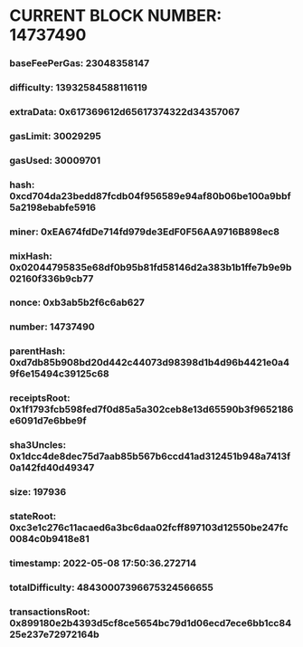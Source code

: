 # CURRENT BLOCK NUMBER: 14737490

### baseFeePerGas: 23048358147
### difficulty: 13932584588116119
### extraData: 0x617369612d65617374322d34357067
### gasLimit: 30029295
### gasUsed: 30009701
### hash: 0xcd704da23bedd87fcdb04f956589e94af80b06be100a9bbf5a2198ebabfe5916
### miner: 0xEA674fdDe714fd979de3EdF0F56AA9716B898ec8
### mixHash: 0x02044795835e68df0b95b81fd58146d2a383b1b1ffe7b9e9b02160f336b9cb77
### nonce: 0xb3ab5b2f6c6ab627
### number: 14737490
### parentHash: 0xd7db85b908bd20d442c44073d98398d1b4d96b4421e0a49f6e15494c39125c68
### receiptsRoot: 0x1f1793fcb598fed7f0d85a5a302ceb8e13d65590b3f9652186e6091d7e6bbe9f
### sha3Uncles: 0x1dcc4de8dec75d7aab85b567b6ccd41ad312451b948a7413f0a142fd40d49347
### size: 197936
### stateRoot: 0xc3e1c276c11acaed6a3bc6daa02fcff897103d12550be247fc0084c0b9418e81
### timestamp: 2022-05-08 17:50:36.272714
### totalDifficulty: 48430007396675324566655
### transactionsRoot: 0x899180e2b4393d5cf8ce5654bc79d1d06ecd7ece6bb1cc8425e237e72972164b
